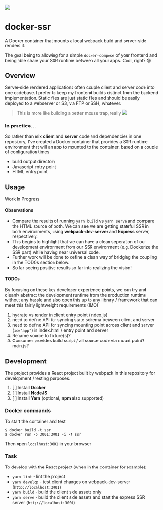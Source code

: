 ![](https://www.docker.com/sites/default/files/horizontal.png)
# docker-ssr
A Docker container that mounts a local webpack build and server-side renders it.

The goal being to allowing for a simple `docker-compose` of your frontend and being able share your SSR runtime between all your apps.  Cool, right?  😎

## Overview
Server-side rendered applications often couple client and server code into one codebase.  I prefer to keep my frontend builds distinct from the backend implementation.  Static files are just static files and should be easily deployed to a webserver or S3, via FTP or SSH, whatever.

> This is more like building a better mouse trap, really
> ![](https://d2gg9evh47fn9z.cloudfront.net/800px_COLOURBOX2831761.jpg)

### In practice...
So rather than mix **client** and **server** code and dependencies in one repository, I've created a Docker container that provides a SSR runtime environment that will an app to mounted to the container, based on a couple of configuration times
- build output directory
- Javascript entry point
- HTML entry point

## Usage
Work In Progress

#### Observations
- Compare the results of running `yarn build` vs `yarn serve` and compare the HTML source of both.  We can see we are getting stateful SSR in both environments, using **webpack-dev-server** and **Express** server, respectively.  
- This begins to highlight that we can have a clean seperation of our development environment from our SSR environment (e.g. Dockerize the SSR part) while having near universal code.  
- Further work will be done to define a clean way of bridging the coupling in the TODOs section below.  
- So far seeing positive results so far into realizing the vision!

#### TODOs
By focusing on these key developer experience points, we can try and cleanly abstract the development runtime from the production runtime without any hassle and also open this up to any library / framework that can meet this fairly lightweight requirements (IMO)
1. hydrate vs render in client entry point (index.js)
1. need to define API for syncing state schema between client and server
1. need to define API for syncing mounting point across client and server (`id="app"`) in index.html / entry point and server
1. Rename source to fixture(s)?
1. Consumer provides build script / all source code via mount point?  main.js?

## Development
The project provides a React project built by webpack in this repository for development / testing purposes.

1. [ ] Install **Docker**
1. [ ] Install **NodeJS**
1. [ ] Install **Yarn** (optional, **npm** also supported)


### Docker commands

To start the container and test
```shell
$ docker build -t ssr .
$ docker run -p 3001:3001 -i -t ssr
```

Then open `localhost:3001` in your browser

### Task
To develop with the React project (when in the container for example):

- `yarn lint` - lint the project
- `yarn develop` - test client changes on webpack-dev-server (`http://localhost:3001`)
- `yarn build` - build the client side assets only 
- `yarn serve` - build the client side assets and start the express SSR server (`http://localhost:3001`)